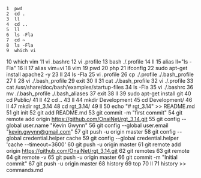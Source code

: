     1  pwd
    2  cd .
    3  ll
    4  cd ..
    5  ll
    6  ls -Fla
    7  cd ~
    8  ls -Fla
    9  which vi
   10  which vim
   11  vi .bashrc
   12  vi .profile
   13  bash ./.profile
   14  ll
   15  alias ll="ls -Fla"
   16  ll
   17  alias vim=vi
   18  vim
   19  pwd
   20  php
   21  ifconfig
   22  sudo apt-get install apache2 -y
   23  ll
   24  ls -Fla
   25  vi .profile
   26  cp ./.profile ./.bash_profile
   27  ll
   28  vi ./.bash_profile 
   29  exit
   30  ll
   31  cat ./.bash_profile 
   32  vi ./.profile
   33  cat /usr/share/doc/bash/examples/startup-files
   34  ls -Fla
   35  vi ./.bashrc
   36  mv ./.bash_profile ./.bash_aliases
   37  exit
   38  ll
   39  sudo apt-get install git
   40  cd Public/
   41  ll
   42  cd ..
   43  ll
   44  mkdir Development
   45  cd Development/
   46  ll
   47  mkdir rgt_3.14
   48  cd rgt_3.14/
   49  ll
   50  echo "# rgt_3.14" >> README.md
   51  git init
   52  git add README.md
   53  git commit -m "first commit"
   54  git remote add origin https://github.com/OnaiNet/rgt_3.14.git
   55  git config --global user.name "Kevin Gwynn"
   56  git config --global user.email "kevin.gwynn@gmail.com"
   57  git push -u origin master
   58  git config --global credential.helper cache
   59  git config --global credential.helper 'cache --timeout=3600'
   60  git push -u origin master
   61  git remote add origin https://github.com/OnaiNet/rgt_3.14.git
   62  git remotes
   63  git remote
   64  git remote -v
   65  git push -u origin master
   66  git commit -m "Initial commit"
   67  git push -u origin master
   68  history
   69  top
   70  ll
   71  history >> commands.md
